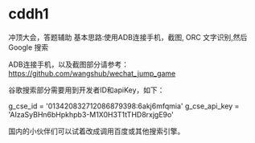 # cddh1

冲顶大会，答题辅助
基本思路:使用ADB连接手机，截图, ORC 文字识别,然后 Google 搜索

ADB连接手机，以及截图部分请参考：https://github.com/wangshub/wechat_jump_game

谷歌搜索部分需要用到开发者ID和apiKey，如下：

g_cse_id = '013420832712086879398:6akj6mfqmia'
g_cse_api_key = 'AIzaSyBHn6bHpkhpb3-M1X0H3T1tTHD8rxjgE9o'

国内的小伙伴们可以试着改成调用百度或其他搜索引擎。
